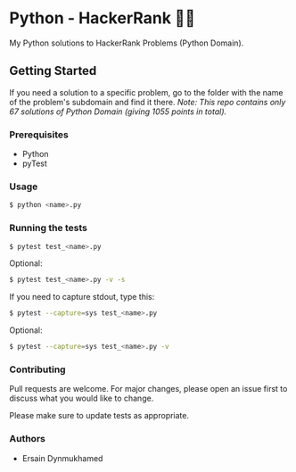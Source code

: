 # Python - HackerRank :pencil::snake:

My Python solutions to HackerRank Problems (Python Domain).

## Getting Started
If you need a solution to a specific problem, go to the folder with the name of the problem's subdomain and find it there.
_Note: This repo contains only 67 solutions of Python Domain (giving 1055 points in total)._

### Prerequisites
* Python
* pyTest

### Usage

```sh
$ python <name>.py 
```
### Running the tests
```sh
$ pytest test_<name>.py
```
Optional:
```sh
$ pytest test_<name>.py -v -s
```
If you need to capture stdout, type this:
```sh
$ pytest --capture=sys test_<name>.py
```
Optional:
```sh
$ pytest --capture=sys test_<name>.py -v
```


### Contributing
Pull requests are welcome. For major changes, please open an issue first to discuss what you would like to change.

Please make sure to update tests as appropriate.

### Authors
* Ersain Dynmukhamed
